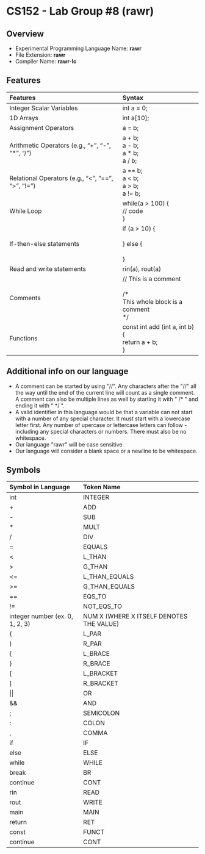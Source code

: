 # CS152 - Lab Group #8 (rawr)

## Overview

- Experimental Programming Language Name: <b>rawr</b>
- File Extension: <b>rawr</b>
- Compiler Name: <b>rawr-lc</b>

## Features

| Features                                          | Syntax                                                                      |
| :------------------------------------------------ | :-------------------------------------------------------------------------- |
| Integer Scalar Variables                          | int a = 0;                                                                  |
| 1D Arrays                                         | int a[10];                                                                  |
| Assignment Operators                              | a = b;                                                                      |
| Arithmetic Operators (e.g., “+”, “-”, “\*”, “/”)  | a + b; <br> a - b; <br> a \* b; <br> a / b;                                 |
| Relational Operators (e.g., “<”, “==”, “>”, “!=”) | a == b; <br> a < b; <br> a > b; <br> a != b;                                |
| While Loop                                        | while(a > 100) { <br/>// code<br/>}                                         |
| If-then-else statements                           | if (a > 10) {<br/><br/>} else {<br/><br/>}                                  |
| Read and write statements                         | rin(a), rout(a)                                                             |
| Comments                                          | // This is a comment <br/><br/>/* <br> This whole block is a comment <br>*/ |
| Functions                                         | const int add (int a, int b) {<br>return a + b;<br>}                        |

## Additional info on our language

- A comment can be started by using "//". Any characters after the "//" all the way until the end of the current line will count as a single comment. A comment can also be multiple lines as well by starting it with " /* " and ending it with " */ ".
- A valid identifier in this language would be that a variable can not start with a number of any special character. It must start with a lowercase letter first. Any number of upercase or lettercase letters can follow - including any special characters or numbers. There must also be no whitespace.
- Our language "rawr" will be case sensitive.
- Our language will consider a blank space or a newline to be whitespace.

## Symbols

| Symbol in Language              | Token Name                         |
| :------------------------------ | :--------------------------------- |
| int                             | INTEGER                            |
| +                               | ADD                                |
| -                               | SUB                                |
| \*                              | MULT                               |
| /                               | DIV                                |
| =                               | EQUALS                             |
| <                               | L_THAN                             |
| >                               | G_THAN                             |
| <=                              | L_THAN_EQUALS                      |
| >=                              | G_THAN_EQUALS                      |
| ==                              | EQS_TO                             |
| !=                              | NOT_EQS_TO                         |
| integer number (ex. 0, 1, 2, 3) | NUM X (WHERE X ITSELF DENOTES THE VALUE) |
| (                               | L_PAR                              |
| )                               | R_PAR                              |
| {                               | L_BRACE                            |
| }                               | R_BRACE                            |
| [                               | L_BRACKET                          |
| ]                               | R_BRACKET                          |
| \|\|                            | OR                                 |
| &&                              | AND                                |
| ;                               | SEMICOLON                          |
| :                               | COLON                              |
| ,                               | COMMA                              |
| if                              | IF                                 |
| else                            | ELSE                               |
| while                           | WHILE                              |
| break                           | BR                                 |
| continue                        | CONT                               |
| rin                             | READ                               |
| rout                            | WRITE                              |
| main                            | MAIN                               |
| return                          | RET                                |
| const                           | FUNCT                              |
| continue                        | CONT                               |

